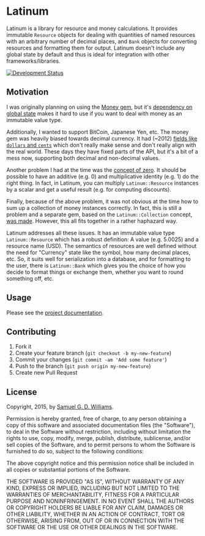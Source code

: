 # Latinum

Latinum is a library for resource and money calculations. It provides immutable `Resource` objects for dealing with quantities of named resources with an arbitrary number of decimal places, and `Bank` objects for converting resources and formatting them for output. Latinum doesn't include any global state by default and thus is ideal for integration with other frameworks/libraries.

[![Development Status](https://github.com/ioquatix/latinum/workflows/Development/badge.svg)](https://github.com/ioquatix/latinum/actions?workflow=Development)

## Motivation

I was originally planning on using the [Money gem](https://github.com/RubyMoney/money), but it's [dependency on global state](https://github.com/RubyMoney/money/blob/39b617cca8f02c885cc8246e0aab3e9dc5f90e15/lib/money/currency.rb#L19-L21) makes it hard to use if you want to deal with money as an immutable value type.

Additionally, I wanted to support BitCoin, Japanese Yen, etc. The money gem was heavily biased towards decimal currency. It had (\~2012) [fields like `dollars` and `cents`](https://github.com/RubyMoney/money/issues/197) which don't really make sense and don't really align with the real world. These days they have fixed parts of the API, but it's a bit of a mess now, supporting both decimal and non-decimal values.

Another problem I had at the time was the [concept of zero](https://github.com/RubyMoney/money/issues/195). It should be possible to have an additive (e.g. 0) and multiplicative identity (e.g. 1) do the right thing. In fact, in Latinum, you can multiply `Latinum::Resource` instances by a scalar and get a useful result (e.g. for computing discounts).

Finally, because of the above problem, it was not obvious at the time how to sum up a collection of money instances correctly. In fact, this is still a problem and a separate gem, based on the `Latinum::Collection` concept, [was made](https://github.com/lulalala/money-collection). However, this all fits together in a rather haphazard way.

Latinum addresses all these issues. It has an immutable value type `Latinum::Resource` which has a robust definition: A value (e.g. 5.0025) and a resource name (USD). The semantics of resources are well defined without the need for "Currency" state like the symbol, how many decimal places, etc. So, it suits well for serialization into a database, and for formatting to the user, there is `Latinum::Bank` which gives you the choice of how you decide to format things or exchange them, whether you want to round something off, etc.

## Usage

Please see the [project documentation](https://ioquatix.github.io/latinum).

## Contributing

1.  Fork it
2.  Create your feature branch (`git checkout -b my-new-feature`)
3.  Commit your changes (`git commit -am 'Add some feature'`)
4.  Push to the branch (`git push origin my-new-feature`)
5.  Create new Pull Request

## License

Copyright, 2015, by [Samuel G. D. Williams](http://www.codeotaku.com/samuel-williams).

Permission is hereby granted, free of charge, to any person obtaining a copy
of this software and associated documentation files (the "Software"), to deal
in the Software without restriction, including without limitation the rights
to use, copy, modify, merge, publish, distribute, sublicense, and/or sell
copies of the Software, and to permit persons to whom the Software is
furnished to do so, subject to the following conditions:

The above copyright notice and this permission notice shall be included in
all copies or substantial portions of the Software.

THE SOFTWARE IS PROVIDED "AS IS", WITHOUT WARRANTY OF ANY KIND, EXPRESS OR
IMPLIED, INCLUDING BUT NOT LIMITED TO THE WARRANTIES OF MERCHANTABILITY,
FITNESS FOR A PARTICULAR PURPOSE AND NONINFRINGEMENT. IN NO EVENT SHALL THE
AUTHORS OR COPYRIGHT HOLDERS BE LIABLE FOR ANY CLAIM, DAMAGES OR OTHER
LIABILITY, WHETHER IN AN ACTION OF CONTRACT, TORT OR OTHERWISE, ARISING FROM,
OUT OF OR IN CONNECTION WITH THE SOFTWARE OR THE USE OR OTHER DEALINGS IN
THE SOFTWARE.
